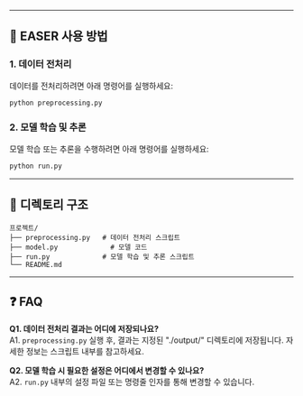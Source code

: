 
---

## 🚀 EASER 사용 방법

### 1. 데이터 전처리
데이터를 전처리하려면 아래 명령어를 실행하세요:

```bash
python preprocessing.py
```

### 2. 모델 학습 및 추론
모델 학습 또는 추론을 수행하려면 아래 명령어를 실행하세요:

```bash
python run.py
```

---

## 📂 디렉토리 구조

```
프로젝트/
├── preprocessing.py   # 데이터 전처리 스크립트
├── model.py             # 모델 코드
├── run.py             # 모델 학습 및 추론 스크립트
└── README.md        
```


---

## ❓ FAQ

**Q1. 데이터 전처리 결과는 어디에 저장되나요?**  
A1. `preprocessing.py` 실행 후, 결과는 지정된 "./output/" 디렉토리에 저장됩니다. 자세한 정보는 스크립트 내부를 참고하세요.

**Q2. 모델 학습 시 필요한 설정은 어디에서 변경할 수 있나요?**  
A2. `run.py` 내부의 설정 파일 또는 명령줄 인자를 통해 변경할 수 있습니다.